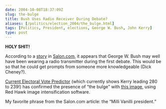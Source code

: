 ```yaml
--- 
date: 2004-10-08T18:37:09Z
slug: the-bulge
title: Bush Uses Radio Receiver During Debate?
aliases: [/politics/election_2004/the_bulge.html]
tags: [Politics, President, elections, George W. Bush, John Kerry]
type: post
---
```


<p><strong>HOLY SHIT!</strong></p>

<p>According to a <a href="http://www.salon.com/news/feature/2004/10/08/bulge/" title="Bush's mystery bulge">story</a> in <a href="http://www.salon.com/" title="Salon.com">Salon.com</a>, it appears that George W. Bush may well have been wearing a radio transmitter during the first debate. This would be so that he could get prompts from someone more knowledgeable (Dick Cheney?).</p>

<p><a href="http://www.electoral-vote.com/" title="See the current electoral vote status of the campaign on a nice colored map">Current Electoral Vote Predictor</a> (which currently shows Kerry leading 280 to 239!) has confirmed the presence of <q>the bulge</q> with <a href="http://www.electoral-vote2.com/images/bulge.jpg" title="The Electoral Vote Predictor's enhanced image of the bulge">this image</a>, using Red Hawk image intensification software.</p>

<p>My favorite phrase from the Salon.com article: the <q>Milli Vanilli president.</q></p>
